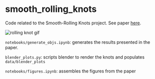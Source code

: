 # smooth_rolling_knots
Code related to the Smooth-Rolling Knots project. See paper [here](./data/smooth_rolling_knots.pdf).

![rolling knot gif](./data/smooth_rolling_knots_demo.gif)

`notebooks/generate_objs.ipynb`: generates the results presented in the paper.

`blender_plots.py`: scripts blender to render the knots and populates `data/blender_plots`

`notebooks/figures.ipynb`: assembles the figures from the paper

